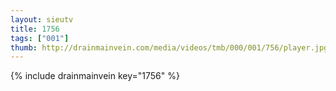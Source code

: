 ```yaml
--- 
layout: sieutv
title: 1756
tags: ["001"]
thumb: http://drainmainvein.com/media/videos/tmb/000/001/756/player.jpg
---
```

{% include drainmainvein key="1756" %} 
